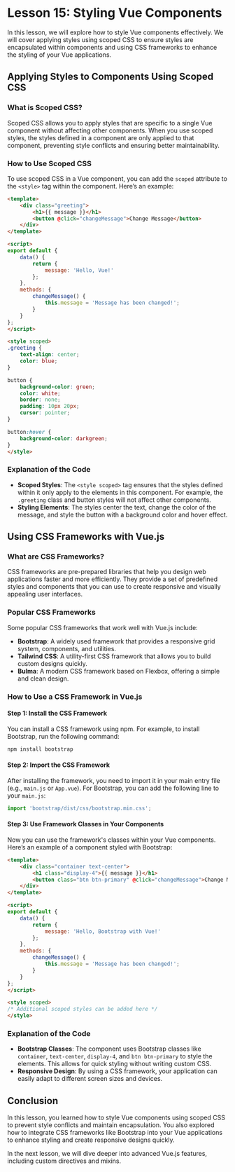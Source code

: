 # Lesson 15: Styling Vue Components

In this lesson, we will explore how to style Vue components effectively. We will cover applying styles using scoped CSS to ensure styles are encapsulated within components and using CSS frameworks to enhance the styling of your Vue applications.

## Applying Styles to Components Using Scoped CSS

### What is Scoped CSS?

Scoped CSS allows you to apply styles that are specific to a single Vue component without affecting other components. When you use scoped styles, the styles defined in a component are only applied to that component, preventing style conflicts and ensuring better maintainability.

### How to Use Scoped CSS

To use scoped CSS in a Vue component, you can add the `scoped` attribute to the `<style>` tag within the component. Here’s an example:

```html
<template>
    <div class="greeting">
        <h1>{{ message }}</h1>
        <button @click="changeMessage">Change Message</button>
    </div>
</template>

<script>
export default {
    data() {
        return {
            message: 'Hello, Vue!'
        };
    },
    methods: {
        changeMessage() {
            this.message = 'Message has been changed!';
        }
    }
};
</script>

<style scoped>
.greeting {
    text-align: center;
    color: blue;
}

button {
    background-color: green;
    color: white;
    border: none;
    padding: 10px 20px;
    cursor: pointer;
}

button:hover {
    background-color: darkgreen;
}
</style>
```

### Explanation of the Code

- **Scoped Styles**: The `<style scoped>` tag ensures that the styles defined within it only apply to the elements in this component. For example, the `.greeting` class and button styles will not affect other components.
- **Styling Elements**: The styles center the text, change the color of the message, and style the button with a background color and hover effect.

## Using CSS Frameworks with Vue.js

### What are CSS Frameworks?

CSS frameworks are pre-prepared libraries that help you design web applications faster and more efficiently. They provide a set of predefined styles and components that you can use to create responsive and visually appealing user interfaces.

### Popular CSS Frameworks

Some popular CSS frameworks that work well with Vue.js include:

- **Bootstrap**: A widely used framework that provides a responsive grid system, components, and utilities.
- **Tailwind CSS**: A utility-first CSS framework that allows you to build custom designs quickly.
- **Bulma**: A modern CSS framework based on Flexbox, offering a simple and clean design.

### How to Use a CSS Framework in Vue.js

#### Step 1: Install the CSS Framework

You can install a CSS framework using npm. For example, to install Bootstrap, run the following command:

```bash
npm install bootstrap
```

#### Step 2: Import the CSS Framework

After installing the framework, you need to import it in your main entry file (e.g., `main.js` or `App.vue`). For Bootstrap, you can add the following line to your `main.js`:

```javascript
import 'bootstrap/dist/css/bootstrap.min.css';
```

#### Step 3: Use Framework Classes in Your Components

Now you can use the framework's classes within your Vue components. Here’s an example of a component styled with Bootstrap:

```html
<template>
    <div class="container text-center">
        <h1 class="display-4">{{ message }}</h1>
        <button class="btn btn-primary" @click="changeMessage">Change Message</button>
    </div>
</template>

<script>
export default {
    data() {
        return {
            message: 'Hello, Bootstrap with Vue!'
        };
    },
    methods: {
        changeMessage() {
            this.message = 'Message has been changed!';
        }
    }
};
</script>

<style scoped>
/* Additional scoped styles can be added here */
</style>
```

### Explanation of the Code

- **Bootstrap Classes**: The component uses Bootstrap classes like `container`, `text-center`, `display-4`, and `btn btn-primary` to style the elements. This allows for quick styling without writing custom CSS.
- **Responsive Design**: By using a CSS framework, your application can easily adapt to different screen sizes and devices.

## Conclusion

In this lesson, you learned how to style Vue components using scoped CSS to prevent style conflicts and maintain encapsulation. You also explored how to integrate CSS frameworks like Bootstrap into your Vue applications to enhance styling and create responsive designs quickly.

In the next lesson, we will dive deeper into advanced Vue.js features, including custom directives and mixins.